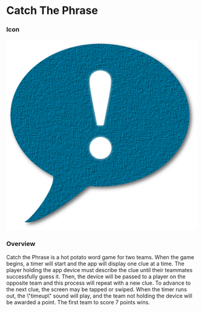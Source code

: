 # Catch The Phrase
<h3>Icon</h3>
<img src="icon.png"/>

<h3>Overview</h3>
Catch the Phrase is a hot potato word game for two teams. When the game begins, a timer will start and the app will display one clue at a time. The player holding the app device must
describe the clue until their teammates successfully guess it. Then, the device will be passed to a player on the opposite team and this process will repeat with a new clue. To advance
to the next clue, the screen may be tapped or swiped. When the timer runs out, the \"timeup\" sound will play, and the team not holding the device will be awarded a point. The first team
to score 7 points wins.



